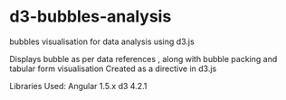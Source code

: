 # d3-bubbles-analysis
bubbles visualisation for data analysis using d3.js

Displays bubble as per data references , along with bubble packing and tabular form visualisation
Created as a directive in d3.js

Libraries Used:
Angular 1.5.x
d3 4.2.1
